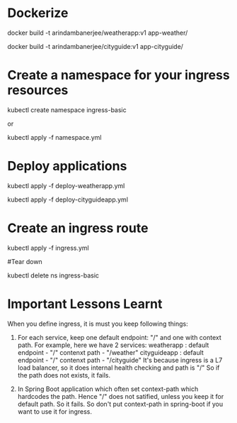 # Dockerize

docker build -t arindambanerjee/weatherapp:v1 app-weather/

docker build -t arindambanerjee/cityguide:v1 app-cityguide/

# Create a namespace for your ingress resources
kubectl create namespace ingress-basic

or 

kubectl apply -f namespace.yml

# Deploy applications

kubectl apply -f deploy-weatherapp.yml

kubectl apply -f deploy-cityguideapp.yml

# Create an ingress route

kubectl apply -f ingress.yml

#Tear down

kubectl delete ns ingress-basic


# Important Lessons Learnt

When you define ingress, it is must you keep following things:

1. For each service, keep one default endpoint: "/" and one with context path.
   For example, here we have 2 services:
   weatherapp	: default endpoint - "/" 
				  contenxt path - "/weather" 
   cityguideapp	: default endpoint - "/"
				  contenxt path - "/cityguide"
   It's because ingress is a L7 load balancer, so it does internal health checking and path is "/"
   So if the path does not exists, it fails.
   
2. In Spring Boot application which often set context-path which hardcodes the path. Hence "/" does not satified, unless you keep it for default path.
   So it fails. So don't put context-path in spring-boot if you want to use it for ingress.